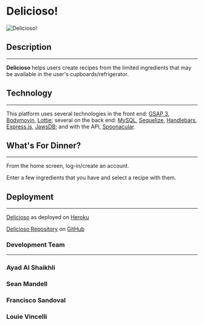 # Delicioso!

![Delicioso!](img.deliciososcreenshot.png "Delicioso Screenshot")

## Description
---
**Delicioso** helps users create recipes from the limited ingredients that may be available in the user's cupboards/refrigerator. 

## Technology
---
This platform uses several technologies in the front end: [GSAP 3](https://greensock.com/3/), [Bodymovin](https://aescripts.com/bodymovin/), [Lottie](http://airbnb.io/lottie/#/); several on the back end: [MySQL](https://www.mysql.com/), [Sequelize](https://sequelize.org/), [Handlebars](https://handlebarsjs.com/), [ Express.js](https://expressjs.com/), [JawsDB](https://www.jawsdb.com/); and with the API, [Spoonacular](https://spoonacular.com/food-api).


## What's For Dinner?
---
From the home screen, log-in/create an account.

Enter a few ingredients that you have and select a recipe with them.


## Deployment
---
[Delicioso](https://dry-plateau-78238.herokuapp.com/login) as deployed on [Heroku](https://heroku.com)

[Delicioso Repository]() on [GitHub](https://github.com)


### Development Team
---
### Ayad Al Shaikhli
### Sean Mandell
### Francisco Sandoval
### Louie Vincelli